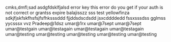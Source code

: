 
cmks,dmfl;sad
asdgfdsklfjalsd
error key
this error do you get if your auth is not correct or grantss expire balajisszz
sss
test yellowfinza
sdkjfjskfskfhsfsjfsfhksssddd
fjjddsdscdsdd
jsxcddddedd
fssxsssdss
gglmss
yycsssx
vvz
Pradeep@1dsz
umar@1rx
umar@7sept
umar@7sept
umar@testgain
umar@testagain
umar@testagain
umar@testagain
umar@testing
umar@testing
umar@testing
umar@testing
umar@testing
